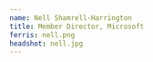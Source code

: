 ```yaml
---
name: Nell Shamrell-Harrington
title: Member Director, Microsoft
ferris: nell.png
headshot: nell.jpg
---
```

